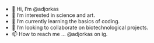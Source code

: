 - 👋 Hi, I’m @adjorkas
- 👀 I’m interested in science and art.
- 🌱 I’m currently learning the basics of coding.
- 💞️ I’m looking to collaborate on biotechnological projects.
- 📫 How to reach me ... @adjorkas on ig.

<!---
adjorkas/adjorkas is a ✨ special ✨ repository because its `README.md` (this file) appears on your GitHub profile.
You can click the Preview link to take a look at your changes.
--->
